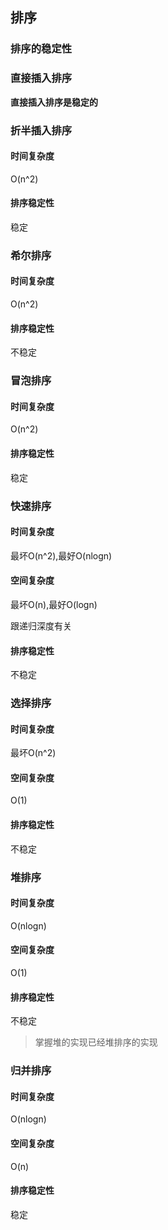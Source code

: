 ## 排序

### 排序的稳定性



### 直接插入排序



**直接插入排序是稳定的**



### 折半插入排序

#### 时间复杂度

O(n^2)

#### 排序稳定性

稳定



### 希尔排序

#### 时间复杂度

O(n^2)

#### 排序稳定性

不稳定



### 冒泡排序

#### 时间复杂度

O(n^2)

#### 排序稳定性

稳定



### 快速排序

#### 时间复杂度

最坏O(n^2),最好O(nlogn)

#### 空间复杂度

最坏O(n),最好O(logn)

跟递归深度有关

#### 排序稳定性

不稳定

### 选择排序

#### 时间复杂度

最坏O(n^2)

#### 空间复杂度

O(1)

#### 排序稳定性

不稳定

### 堆排序

#### 时间复杂度

O(nlogn)

#### 空间复杂度

O(1)

#### 排序稳定性

不稳定





>  掌握堆的实现已经堆排序的实现





### 归并排序

#### 时间复杂度

O(nlogn)

#### 空间复杂度

O(n)

#### 排序稳定性

稳定
